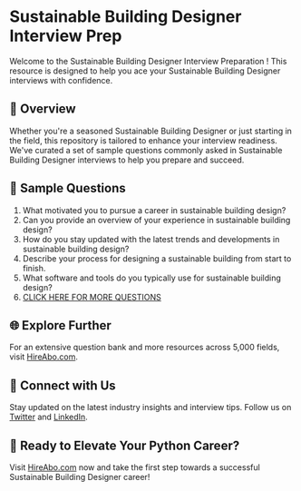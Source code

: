 # Sustainable Building Designer Interview Prep

Welcome to the Sustainable Building Designer Interview Preparation ! This resource is designed to help you ace your Sustainable Building Designer interviews with confidence.

## 🚀 Overview

Whether you're a seasoned Sustainable Building Designer or just starting in the field, this repository is tailored to enhance your interview readiness. We've curated a set of sample questions commonly asked in Sustainable Building Designer interviews to help you prepare and succeed.

## 📝 Sample Questions

1. What motivated you to pursue a career in sustainable building design?
2. Can you provide an overview of your experience in sustainable building design?
3. How do you stay updated with the latest trends and developments in sustainable building design?
4. Describe your process for designing a sustainable building from start to finish.
5. What software and tools do you typically use for sustainable building design?
6. [CLICK HERE FOR MORE QUESTIONS](https://hireabo.com/job/20_1_21/Sustainable%20Building%20Designer)

## 🌐 Explore Further

For an extensive question bank and more resources across 5,000 fields, visit [HireAbo.com](https://www.hireabo.com).

## 📱 Connect with Us

Stay updated on the latest industry insights and interview tips. Follow us on [Twitter](https://twitter.com/hireabo) and [LinkedIn](https://www.linkedin.com/in/hire-abo-3609972a8/).

## 🚀 Ready to Elevate Your Python Career?

Visit [HireAbo.com](https://www.hireabo.com) now and take the first step towards a successful Sustainable Building Designer career!